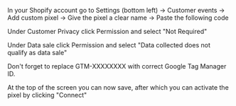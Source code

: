  In your Shopify account go to Settings (bottom left) -> Customer events -> Add custom pixel -> Give the pixel a clear name -> Paste the following code

 Under Customer Privacy click Permission and select "Not Required"
 
 Under Data sale click Permission and select "Data collected does not qualify as data sale"

 Don't forget to replace GTM-XXXXXXXX with correct Google Tag Manager ID.
 
 At the top of the screen you can now save, after which you can activate the pixel by clicking "Connect"
